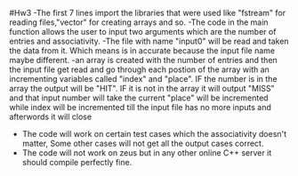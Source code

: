 #Hw3
-The first 7 lines import the libraries that were used like "fstream" for reading files,"vector" for creating arrays and so.
-The code in the main function allows the user to input two arguments which are the number of entries and associativity.
-The file with name "input0" will be read and taken the data from it. Which means is in accurate because the input file name maybe different.
-an array is created with the number of entries and then the input file get read and go through each postion of the array with an incrementing variables called "index" and "place". IF the number is in the array the output will be "HIT". IF it is not in the array it will output "MISS" and that input number will take the current "place" will be incremented while index will be incremented till the input file has no more inputs and afterwords it will close
- The code will work on certain test cases which the associativity doesn't matter, Some other cases will not get all the output cases correct.
- The code will not work on zeus but in any other online C++ server it should compile perfectly fine.
